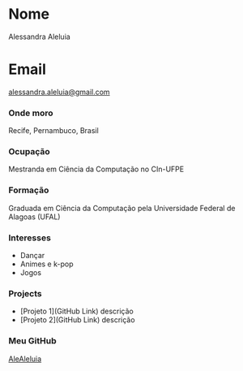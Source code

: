 # Nome
Alessandra Aleluia

# Email
alessandra.aleluia@gmail.com

### Onde moro
Recife, Pernambuco, Brasil

### Ocupação
Mestranda em Ciência da Computação no CIn-UFPE 

### Formação
Graduada em Ciência da Computação pela Universidade Federal de Alagoas (UFAL)

### Interesses
- Dançar
- Animes e k-pop
- Jogos


### Projects
- [Projeto 1](GitHub Link) descrição
- [Projeto 2](GitHub Link) descrição

### Meu GitHub
[AleAleluia](https://github.com/AleAleluia)